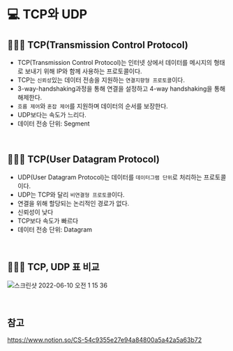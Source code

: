 # 💻 TCP와 UDP

## 👨🏻‍💻 TCP(Transmission Control Protocol)

- TCP(Transmission Control Protocol)는 인터넷 상에서 데이터를 메시지의 형태로 보내기 위해 IP와 함께 사용하는 프로토콜이다.
- TCP는 `신뢰성`있는 데이터 전송을 지원하는 `연결지향형 프로토콜`이다.
- 3-way-handshaking과정을 통해 연결을 설정하고 4-way handshaking을 통해 해제한다.
- `흐름 제어`와 `혼잡 제어`를 지원하며 데이터의 순서를 보장한다.
- UDP보다는 속도가 느리다.
- 데이터 전송 단위: Segment

<br />

## 👨🏻‍💻 TCP(User Datagram Protocol)

- UDP(User Datagram Protocol)는 데이터를 `데이터그램 단위`로 처리하는 프로토콜이다.
- UDP는 TCP와 달리 `비연결형 프로토콜`이다.
- 연결을 위해 할당되는 논리적인 경로가 없다.
- 신뢰성이 낮다
- TCP보다 속도가 빠르다
- 데이터 전송 단위: Datagram

<br />

## 👨🏻‍💻 TCP, UDP 표 비교

![스크린샷 2022-06-10 오전 1 15 36](https://user-images.githubusercontent.com/64779472/172895138-fb1d119c-a6b5-4886-8711-5f7cf001aba4.png)

<br />

## 참고

https://www.notion.so/CS-54c9355e27e94a84800a5a42a5a63b72
